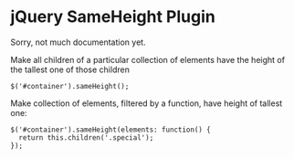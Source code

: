 jQuery SameHeight Plugin
========================

Sorry, not much documentation yet.

Make all children of a particular collection of elements have the height of the tallest one of those children

    $('#container').sameHeight();
    
Make collection of elements, filtered by a function, have height of tallest one:

    $('#container').sameHeight(elements: function() {
      return this.children('.special');
    });